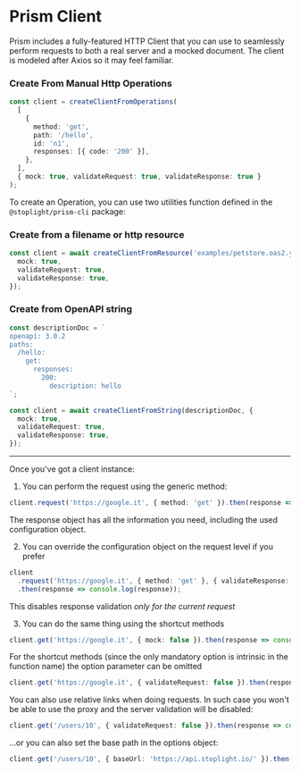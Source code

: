 # Prism Client

Prism includes a fully-featured HTTP Client that you can use to seamlessly perform requests to both a real server and a mocked document. The client is modeled after Axios so it may feel familiar.

### Create From Manual Http Operations

```ts
const client = createClientFromOperations(
  [
    {
      method: 'get',
      path: '/hello',
      id: 'n1',
      responses: [{ code: '200' }],
    },
  ],
  { mock: true, validateRequest: true, validateResponse: true }
);
```

To create an Operation, you can use two utilities function defined in the `@stoplight/prism-cli` package:

### Create from a filename or http resource

```ts
const client = await createClientFromResource('examples/petstore.oas2.yaml', {
  mock: true,
  validateRequest: true,
  validateResponse: true,
});
```

### Create from OpenAPI string

```ts
const descriptionDoc = `
openapi: 3.0.2
paths:
  /hello:
    get:
      responses:
        200:
          description: hello
`;

const client = await createClientFromString(descriptionDoc, {
  mock: true,
  validateRequest: true,
  validateResponse: true,
});
```

---

Once you've got a client instance:

1. You can perform the request using the generic method:

```ts
client.request('https://google.it', { method: 'get' }).then(response => console.log(response));
```

The response object has all the information you need, including the used configuration object.

2. You can override the configuration object on the request level if you prefer

```ts
client
  .request('https://google.it', { method: 'get' }, { validateResponse: false })
  .then(response => console.log(response));
```

This disables response validation _only for the current request_

3. You can do the same thing using the shortcut methods

```ts
client.get('https://google.it', { mock: false }).then(response => console.log(response));
```

For the shortcut methods (since the only mandatory option is intrinsic in the function name) the option parameter can be omitted

```ts
client.get('https://google.it', { validateRequest: false }).then(response => console.log(response));
```

You can also use relative links when doing requests. In such case you won't be able to use the proxy and the server validation will be disabled:

```ts
client.get('/users/10', { validateRequest: false }).then(response => console.log(response));
```

…or you can also set the base path in the options object:

```ts
client.get('/users/10', { baseUrl: 'https://api.stoplight.io/' }).then(response => console.log(response));
```
